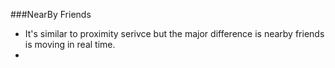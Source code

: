 ###NearBy Friends 

- It's similar to proximity serivce but the major difference is nearby friends is moving in real time.
- 

